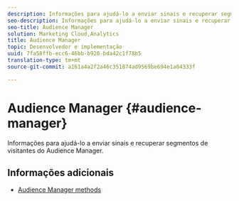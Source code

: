 ```yaml
---
description: Informações para ajudá-lo a enviar sinais e recuperar segmentos de visitantes do Audience Manager.
seo-description: Informações para ajudá-lo a enviar sinais e recuperar segmentos de visitantes do Audience Manager.
seo-title: Audience Manager
solution: Marketing Cloud,Analytics
title: Audience Manager
topic: Desenvolvedor e implementação
uuid: 7fa58ffb-ecc6-46bb-b920-bda42c1f78b5
translation-type: tm+mt
source-git-commit: a161a4a2f2a46c351874ad9569be694e1a04333f

---
```



# Audience Manager {#audience-manager}

Informações para ajudá-lo a enviar sinais e recuperar segmentos de visitantes do Audience Manager.

## Informações adicionais

+ [Audience Manager methods](/help/universal-windows/audiencemgmt/audience-manager-methods.md)